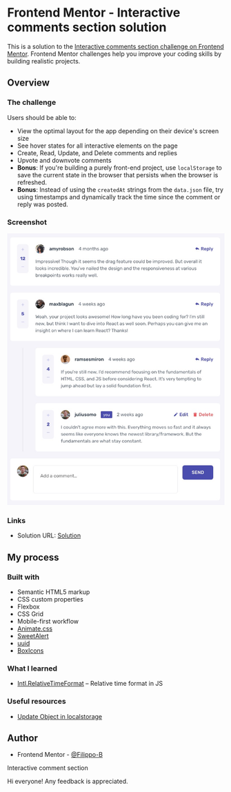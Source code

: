 # Frontend Mentor - Interactive comments section solution

This is a solution to the [Interactive comments section challenge on Frontend Mentor](https://www.frontendmentor.io/challenges/interactive-comments-section-iG1RugEG9). Frontend Mentor challenges help you improve your coding skills by building realistic projects.

## Overview

### The challenge

Users should be able to:

- View the optimal layout for the app depending on their device's screen size
- See hover states for all interactive elements on the page
- Create, Read, Update, and Delete comments and replies
- Upvote and downvote comments
- **Bonus**: If you're building a purely front-end project, use `localStorage` to save the current state in the browser that persists when the browser is refreshed.
- **Bonus**: Instead of using the `createdAt` strings from the `data.json` file, try using timestamps and dynamically track the time since the comment or reply was posted.

### Screenshot

![Screenshot](./images/screenshot.jpg)

### Links

- Solution URL: [Solution](https://www.frontendmentor.io/solutions/interactive-comment-section-with-bouncing-animation-9yeSMNFnN)

## My process

### Built with

- Semantic HTML5 markup
- CSS custom properties
- Flexbox
- CSS Grid
- Mobile-first workflow
- [Animate.css](https://animate.style/)
- [SweetAlert](https://sweetalert.js.org/)
- [uuid](https://github.com/uuidjs/uuid)
- [BoxIcons](https://boxicons.com/)

### What I learned

- [Intl.RelativeTimeFormat](https://developer.mozilla.org/en-US/docs/Web/JavaScript/Reference/Global_Objects/Intl/RelativeTimeFormat) – Relative time format in JS

### Useful resources

- [Update Object in localstorage](https://stackoverflow.com/questions/21922349/how-to-update-json-value-in-localstorage/21922378)

## Author

- Frontend Mentor - [@Filippo-B](https://www.frontendmentor.io/profile/Filippo-B)

Interactive comment section

Hi everyone! Any feedback is appreciated.
